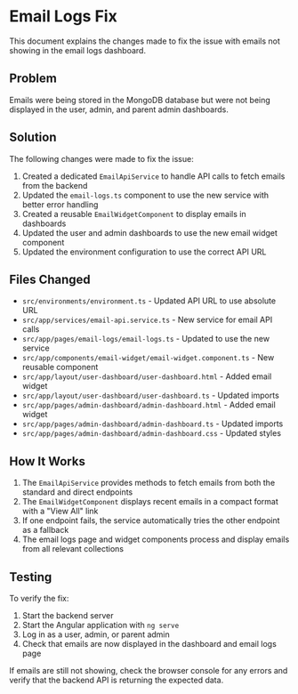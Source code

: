 # Email Logs Fix

This document explains the changes made to fix the issue with emails not showing in the email logs dashboard.

## Problem

Emails were being stored in the MongoDB database but were not being displayed in the user, admin, and parent admin dashboards.

## Solution

The following changes were made to fix the issue:

1. Created a dedicated `EmailApiService` to handle API calls to fetch emails from the backend
2. Updated the `email-logs.ts` component to use the new service with better error handling
3. Created a reusable `EmailWidgetComponent` to display emails in dashboards
4. Updated the user and admin dashboards to use the new email widget component
5. Updated the environment configuration to use the correct API URL

## Files Changed

- `src/environments/environment.ts` - Updated API URL to use absolute URL
- `src/app/services/email-api.service.ts` - New service for email API calls
- `src/app/pages/email-logs/email-logs.ts` - Updated to use the new service
- `src/app/components/email-widget/email-widget.component.ts` - New reusable component
- `src/app/layout/user-dashboard/user-dashboard.html` - Added email widget
- `src/app/layout/user-dashboard/user-dashboard.ts` - Updated imports
- `src/app/pages/admin-dashboard/admin-dashboard.html` - Added email widget
- `src/app/pages/admin-dashboard/admin-dashboard.ts` - Updated imports
- `src/app/pages/admin-dashboard/admin-dashboard.css` - Updated styles

## How It Works

1. The `EmailApiService` provides methods to fetch emails from both the standard and direct endpoints
2. The `EmailWidgetComponent` displays recent emails in a compact format with a "View All" link
3. If one endpoint fails, the service automatically tries the other endpoint as a fallback
4. The email logs page and widget components process and display emails from all relevant collections

## Testing

To verify the fix:
1. Start the backend server
2. Start the Angular application with `ng serve`
3. Log in as a user, admin, or parent admin
4. Check that emails are now displayed in the dashboard and email logs page

If emails are still not showing, check the browser console for any errors and verify that the backend API is returning the expected data.